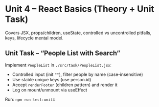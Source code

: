 # Unit 4 – React Basics (Theory + Unit Task)

Covers JSX, props/children, useState, controlled vs uncontrolled pitfalls, keys, lifecycle mental model.

## Unit Task – “People List with Search”
Implement `PeopleList` in `./src/task/PeopleList.jsx`:
- Controlled input (init `""`), filter people by name (case-insensitive)
- Use stable unique keys (use person.id)
- Accept `renderFooter` (children pattern) and render it
- Log on mount/unmount via useEffect

Run: `npm run test:unit4`
